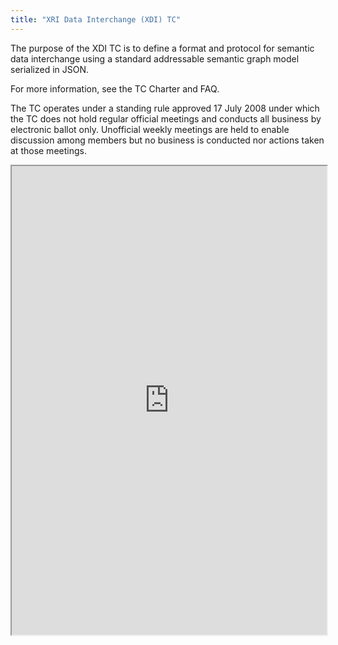 ```yaml
---
title: "XRI Data Interchange (XDI) TC"
---
```


The purpose of the XDI TC is to define a format and protocol for semantic data interchange using a standard addressable semantic graph model serialized in JSON.

For more information, see the TC Charter and FAQ.

The TC operates under a standing rule approved 17 July 2008 under which the TC does not hold regular official meetings and conducts all business by electronic ballot only. Unofficial weekly meetings are held to enable discussion among members but no business is conducted nor actions taken at those meetings.

<iframe height="750" width="100%" src="https://ewelton.github.io/ktest/wiki.html#XRI%20Data%20Interchange%20(XDI)%20TC"></iframe>
